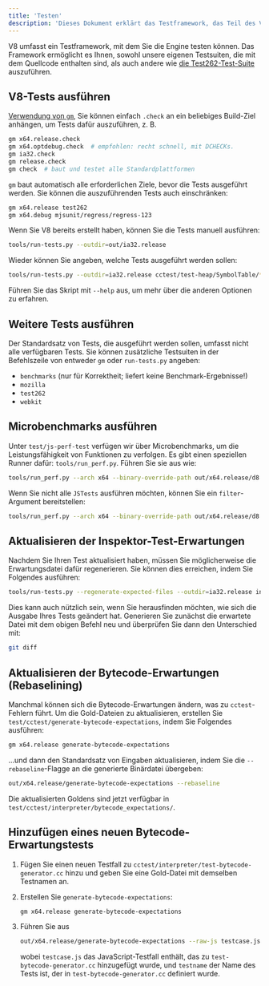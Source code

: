 ```yaml
---
title: 'Testen'
description: 'Dieses Dokument erklärt das Testframework, das Teil des V8-Repositorys ist.'
---
```

V8 umfasst ein Testframework, mit dem Sie die Engine testen können. Das Framework ermöglicht es Ihnen, sowohl unsere eigenen Testsuiten, die mit dem Quellcode enthalten sind, als auch andere wie [die Test262-Test-Suite](https://github.com/tc39/test262) auszuführen.

## V8-Tests ausführen

[Verwendung von `gm`](/docs/build-gn#gm), Sie können einfach `.check` an ein beliebiges Build-Ziel anhängen, um Tests dafür auszuführen, z. B.

```bash
gm x64.release.check
gm x64.optdebug.check  # empfohlen: recht schnell, mit DCHECKs.
gm ia32.check
gm release.check
gm check  # baut und testet alle Standardplattformen
```

`gm` baut automatisch alle erforderlichen Ziele, bevor die Tests ausgeführt werden. Sie können die auszuführenden Tests auch einschränken:

```bash
gm x64.release test262
gm x64.debug mjsunit/regress/regress-123
```

Wenn Sie V8 bereits erstellt haben, können Sie die Tests manuell ausführen:

```bash
tools/run-tests.py --outdir=out/ia32.release
```

Wieder können Sie angeben, welche Tests ausgeführt werden sollen:

```bash
tools/run-tests.py --outdir=ia32.release cctest/test-heap/SymbolTable/* mjsunit/delete-in-eval
```

Führen Sie das Skript mit `--help` aus, um mehr über die anderen Optionen zu erfahren.

## Weitere Tests ausführen

Der Standardsatz von Tests, die ausgeführt werden sollen, umfasst nicht alle verfügbaren Tests. Sie können zusätzliche Testsuiten in der Befehlszeile von entweder `gm` oder `run-tests.py` angeben:

- `benchmarks` (nur für Korrektheit; liefert keine Benchmark-Ergebnisse!)
- `mozilla`
- `test262`
- `webkit`

## Microbenchmarks ausführen

Unter `test/js-perf-test` verfügen wir über Microbenchmarks, um die Leistungsfähigkeit von Funktionen zu verfolgen. Es gibt einen speziellen Runner dafür: `tools/run_perf.py`. Führen Sie sie aus wie:

```bash
tools/run_perf.py --arch x64 --binary-override-path out/x64.release/d8 test/js-perf-test/JSTests.json
```

Wenn Sie nicht alle `JSTests` ausführen möchten, können Sie ein `filter`-Argument bereitstellen:

```bash
tools/run_perf.py --arch x64 --binary-override-path out/x64.release/d8 --filter JSTests/TypedArrays test/js-perf-test/JSTests.json
```

## Aktualisieren der Inspektor-Test-Erwartungen

Nachdem Sie Ihren Test aktualisiert haben, müssen Sie möglicherweise die Erwartungsdatei dafür regenerieren. Sie können dies erreichen, indem Sie Folgendes ausführen:

```bash
tools/run-tests.py --regenerate-expected-files --outdir=ia32.release inspector/debugger/set-instrumentation-breakpoint
```

Dies kann auch nützlich sein, wenn Sie herausfinden möchten, wie sich die Ausgabe Ihres Tests geändert hat. Generieren Sie zunächst die erwartete Datei mit dem obigen Befehl neu und überprüfen Sie dann den Unterschied mit:

```bash
git diff
```

## Aktualisieren der Bytecode-Erwartungen (Rebaselining)

Manchmal können sich die Bytecode-Erwartungen ändern, was zu `cctest`-Fehlern führt. Um die Gold-Dateien zu aktualisieren, erstellen Sie `test/cctest/generate-bytecode-expectations`, indem Sie Folgendes ausführen:

```bash
gm x64.release generate-bytecode-expectations
```

…und dann den Standardsatz von Eingaben aktualisieren, indem Sie die `--rebaseline`-Flagge an die generierte Binärdatei übergeben:

```bash
out/x64.release/generate-bytecode-expectations --rebaseline
```

Die aktualisierten Goldens sind jetzt verfügbar in `test/cctest/interpreter/bytecode_expectations/`.

## Hinzufügen eines neuen Bytecode-Erwartungstests

1. Fügen Sie einen neuen Testfall zu `cctest/interpreter/test-bytecode-generator.cc` hinzu und geben Sie eine Gold-Datei mit demselben Testnamen an.

1. Erstellen Sie `generate-bytecode-expectations`:

    ```bash
    gm x64.release generate-bytecode-expectations
    ```

1. Führen Sie aus

    ```bash
    out/x64.release/generate-bytecode-expectations --raw-js testcase.js --output=test/cctest/interpreter/bytecode-expectations/testname.golden
    ```

    wobei `testcase.js` das JavaScript-Testfall enthält, das zu `test-bytecode-generator.cc` hinzugefügt wurde, und `testname` der Name des Tests ist, der in `test-bytecode-generator.cc` definiert wurde.
